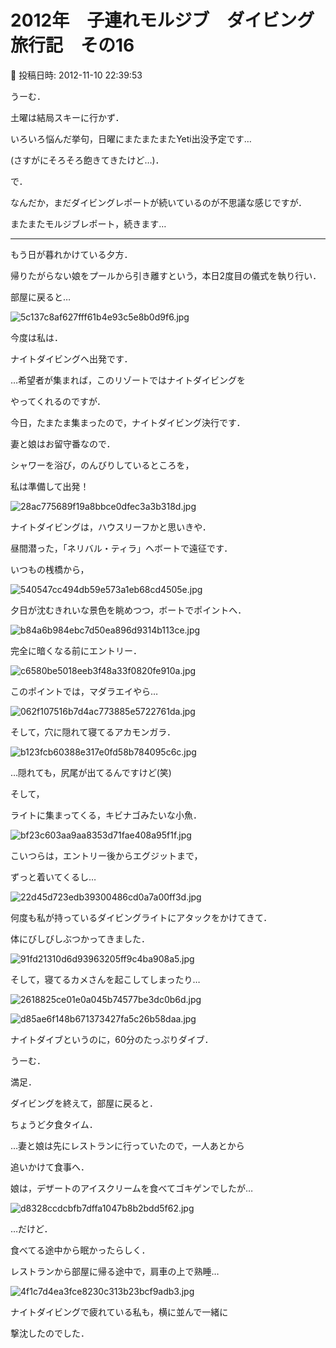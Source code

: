 # 2012年　子連れモルジブ　ダイビング旅行記　その16

📅 投稿日時: 2012-11-10 22:39:53

うーむ．





土曜は結局スキーに行かず．


いろいろ悩んだ挙句，日曜にまたまたまたYeti出没予定です…


(さすがにそろそろ飽きてきたけど…)．





で．


なんだか，まだダイビングレポートが続いているのが不思議な感じですが．


またまたモルジブレポート，続きます…


-----





もう日が暮れかけている夕方．


帰りたがらない娘をプールから引き離すという，本日2度目の儀式を執り行い．


部屋に戻ると…




![5c137c8af627fff61b4e93c5e8b0d9f6.jpg](images/5c137c8af627fff61b4e93c5e8b0d9f6.jpg)




今度は私は．


ナイトダイビングへ出発です．


…希望者が集まれば，このリゾートではナイトダイビングを


やってくれるのですが．


今日，たまたま集まったので，ナイトダイビング決行です．





妻と娘はお留守番なので．


シャワーを浴び，のんびりしているところを，


私は準備して出発！




![28ac775689f19a8bbce0dfec3a3b318d.jpg](images/28ac775689f19a8bbce0dfec3a3b318d.jpg)







ナイトダイビングは，ハウスリーフかと思いきや．


昼間潜った，「ネリバル・ティラ」へボートで遠征です．





いつもの桟橋から，




![540547cc494db59e573a1eb68cd4505e.jpg](images/540547cc494db59e573a1eb68cd4505e.jpg)




夕日が沈むきれいな景色を眺めつつ，ボートでポイントへ．




![b84a6b984ebc7d50ea896d9314b113ce.jpg](images/b84a6b984ebc7d50ea896d9314b113ce.jpg)







完全に暗くなる前にエントリー．




![c6580be5018eeb3f48a33f0820fe910a.jpg](images/c6580be5018eeb3f48a33f0820fe910a.jpg)




このポイントでは，マダラエイやら…




![062f107516b7d4ac773885e5722761da.jpg](images/062f107516b7d4ac773885e5722761da.jpg)




そして，穴に隠れて寝てるアカモンガラ．




![b123fcb60388e317e0fd58b784095c6c.jpg](images/b123fcb60388e317e0fd58b784095c6c.jpg)




…隠れても，尻尾が出てるんですけど(笑)





そして，


ライトに集まってくる，キビナゴみたいな小魚．




![bf23c603aa9aa8353d71fae408a95f1f.jpg](images/bf23c603aa9aa8353d71fae408a95f1f.jpg)




こいつらは，エントリー後からエグジットまで，


ずっと着いてくるし…




![22d45d723edb39300486cd0a7a00ff3d.jpg](images/22d45d723edb39300486cd0a7a00ff3d.jpg)




何度も私が持っているダイビングライトにアタックをかけてきて．


体にびしびしぶつかってきました．




![91fd21310d6d93963205ff9c4ba908a5.jpg](images/91fd21310d6d93963205ff9c4ba908a5.jpg)







そして，寝てるカメさんを起こしてしまったり…




![2618825ce01e0a045b74577be3dc0b6d.jpg](images/2618825ce01e0a045b74577be3dc0b6d.jpg)









![d85ae6f148b671373427fa5c26b58daa.jpg](images/d85ae6f148b671373427fa5c26b58daa.jpg)




ナイトダイブというのに，60分のたっぷりダイブ．


うーむ．


満足．





ダイビングを終えて，部屋に戻ると．


ちょうど夕食タイム．


…妻と娘は先にレストランに行っていたので，一人あとから


追いかけて食事へ．





娘は，デザートのアイスクリームを食べてゴキゲンでしたが…




![d8328ccdcbfb7dffa1047b8b2bdd5f62.jpg](images/d8328ccdcbfb7dffa1047b8b2bdd5f62.jpg)




…だけど．


食べてる途中から眠かったらしく．





レストランから部屋に帰る途中で，肩車の上で熟睡…




![4f1c7d4ea3fce8230c313b23bcf9adb3.jpg](images/4f1c7d4ea3fce8230c313b23bcf9adb3.jpg)




ナイトダイビングで疲れている私も，横に並んで一緒に


撃沈したのでした．
